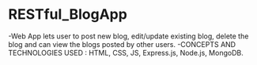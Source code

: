 # RESTful_BlogApp

-Web App lets user to post new blog, edit/update existing blog, delete the blog and can view the blogs posted by other users.
-CONCEPTS AND TECHNOLOGIES USED : HTML, CSS, JS, Express.js, Node.js, MongoDB.
